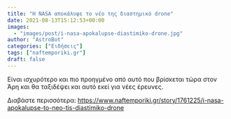 ```yaml
---
title: "Η NASA αποκάλυψε το νέο της διαστημικό drone"
date: 2021-08-13T15:12:53+00:00
images:
  - "images/post/i-nasa-apokalupse-diastimiko-drone.jpg"
author: "AstroBot"
categories: ["Ειδήσεις"]
tags: ["naftemporiki.gr"]
draft: false
---
```


Είναι ισχυρότερο και πιο προηγμένο από αυτό που βρίσκεται τώρα στον Άρη και θα ταξιδέψει και αυτό εκεί για νέες έρευνες.

Διαβάστε περισσότερα: https://www.naftemporiki.gr/story/1761225/i-nasa-apokalupse-to-neo-tis-diastimiko-drone
